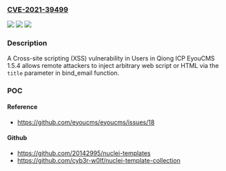 ### [CVE-2021-39499](https://cve.mitre.org/cgi-bin/cvename.cgi?name=CVE-2021-39499)
![](https://img.shields.io/static/v1?label=Product&message=n%2Fa&color=blue)
![](https://img.shields.io/static/v1?label=Version&message=n%2Fa&color=blue)
![](https://img.shields.io/static/v1?label=Vulnerability&message=n%2Fa&color=brighgreen)

### Description

A Cross-site scripting (XSS) vulnerability in Users in Qiong ICP EyouCMS 1.5.4 allows remote attackers to inject arbitrary web script or HTML via the `title` parameter in bind_email function.

### POC

#### Reference
- https://github.com/eyoucms/eyoucms/issues/18

#### Github
- https://github.com/20142995/nuclei-templates
- https://github.com/cyb3r-w0lf/nuclei-template-collection

